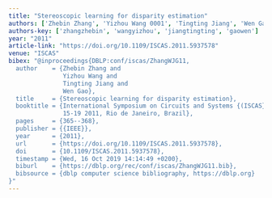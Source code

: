 ```yaml
---
title: "Stereoscopic learning for disparity estimation"
authors: ['Zhebin Zhang', 'Yizhou Wang 0001', 'Tingting Jiang', 'Wen Gao 0001']
authors-key: ['zhangzhebin', 'wangyizhou', 'jiangtingting', 'gaowen']
year: "2011"
article-link: "https://doi.org/10.1109/ISCAS.2011.5937578"
venue: "ISCAS"
bibex: "@inproceedings{DBLP:conf/iscas/ZhangWJG11,
  author    = {Zhebin Zhang and
               Yizhou Wang and
               Tingting Jiang and
               Wen Gao},
  title     = {Stereoscopic learning for disparity estimation},
  booktitle = {International Symposium on Circuits and Systems {(ISCAS} 2011), May
               15-19 2011, Rio de Janeiro, Brazil},
  pages     = {365--368},
  publisher = {{IEEE}},
  year      = {2011},
  url       = {https://doi.org/10.1109/ISCAS.2011.5937578},
  doi       = {10.1109/ISCAS.2011.5937578},
  timestamp = {Wed, 16 Oct 2019 14:14:49 +0200},
  biburl    = {https://dblp.org/rec/conf/iscas/ZhangWJG11.bib},
  bibsource = {dblp computer science bibliography, https://dblp.org}
}"
---
```

